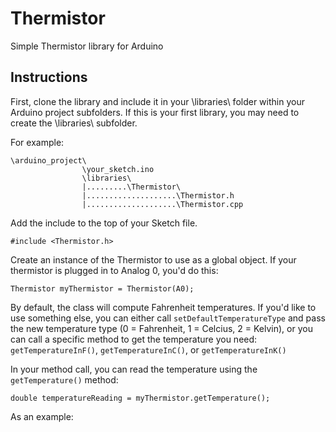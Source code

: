 # Thermistor
Simple Thermistor library for Arduino
## Instructions
First, clone the library and include it in your \libraries\ folder within your Arduino project subfolders. 
If this is your first library, you may need to create the \libraries\ subfolder.

For example:
```
\arduino_project\
                \your_sketch.ino
                \libraries\
                |.........\Thermistor\
                |....................\Thermistor.h
                |....................\Thermistor.cpp
```
Add the include to the top of your Sketch file.

`#include <Thermistor.h>`

Create an instance of the Thermistor to use as a global object. If your thermistor is plugged in to Analog 0, you'd do this:

`Thermistor myThermistor = Thermistor(A0);`

By default, the class will compute Fahrenheit temperatures. If you'd like to use something else, you can either call `setDefaultTemperatureType` and pass the new temperature type (0 = Fahrenheit, 1 = Celcius, 2 = Kelvin), or you can call a specific method to get the temperature you need: `getTemperatureInF()`, `getTemperatureInC()`, or `getTemperatureInK()`

In your method call, you can read the temperature using the `getTemperature()` method:

`double temperatureReading = myThermistor.getTemperature();`

As an example:

